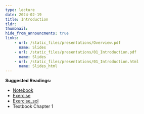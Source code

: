 ```yaml
---
type: lecture
date: 2024-02-19
title: Introduction
tldr: 
thumbnail: 
hide_from_announcments: true
links: 
    - url: /static_files/presentations/Overview.pdf
      name: Slides
    - url: /static_files/presentations/01_Introduction.pdf
      name: Slides
    - url: /static_files/presentations/01_Introduction.html
      name: Slides_html
---
```

**Suggested Readings:**
- [Notebook](https://github.com/phonchi/nsysu-math208/blob/main/static_files/presentations/01_Introduction.ipynb)
- [Exercise](https://github.com/phonchi/nsysu-math208/blob/main/static_files/presentations/Ch1.ipynb)
- [Exercise_sol](https://github.com/phonchi/nsysu-math208/blob/main/static_files/presentations/Ch1_sol.ipynb)
- Textbook Chapter 1


